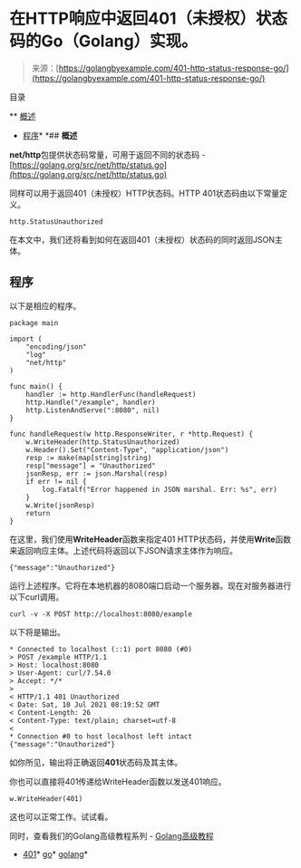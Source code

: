 <!--yml

类别：未分类

日期：2024-10-13 06:38:33

-->

# 在HTTP响应中返回401（未授权）状态码的Go（Golang）实现。

> 来源：[https://golangbyexample.com/401-http-status-response-go/](https://golangbyexample.com/401-http-status-response-go/)

目录

**   [概述](#Overview "Overview")

+   [程序](#Program "Program")*  *## **概述**

**net/http**包提供状态码常量，可用于返回不同的状态码 - [https://golang.org/src/net/http/status.go](https://golang.org/src/net/http/status.go)

同样可以用于返回401（未授权）HTTP状态码。HTTP 401状态码由以下常量定义。

```
http.StatusUnauthorized
```

在本文中，我们还将看到如何在返回401（未授权）状态码的同时返回JSON主体。

## **程序**

以下是相应的程序。

```
package main

import (
	"encoding/json"
	"log"
	"net/http"
)

func main() {
	handler := http.HandlerFunc(handleRequest)
	http.Handle("/example", handler)
	http.ListenAndServe(":8080", nil)
}

func handleRequest(w http.ResponseWriter, r *http.Request) {
	w.WriteHeader(http.StatusUnauthorized)
	w.Header().Set("Content-Type", "application/json")
	resp := make(map[string]string)
	resp["message"] = "Unauthorized"
	jsonResp, err := json.Marshal(resp)
	if err != nil {
		log.Fatalf("Error happened in JSON marshal. Err: %s", err)
	}
	w.Write(jsonResp)
	return
}
```

在这里，我们使用**WriteHeader**函数来指定401 HTTP状态码，并使用**Write**函数来返回响应主体。上述代码将返回以下JSON请求主体作为响应。

```
{"message":"Unauthorized"}
```

运行上述程序。它将在本地机器的8080端口启动一个服务器。现在对服务器进行以下curl调用。

```
curl -v -X POST http://localhost:8080/example
```

以下将是输出。

```
* Connected to localhost (::1) port 8080 (#0)
> POST /example HTTP/1.1
> Host: localhost:8080
> User-Agent: curl/7.54.0
> Accept: */*
> 
< HTTP/1.1 401 Unauthorized
< Date: Sat, 10 Jul 2021 08:19:52 GMT
< Content-Length: 26
< Content-Type: text/plain; charset=utf-8
< 
* Connection #0 to host localhost left intact
{"message":"Unauthorized"}
```

如你所见，输出将正确返回**401**状态码及其主体。

你也可以直接将401传递给WriteHeader函数以发送401响应。

```
w.WriteHeader(401)
```

这也可以正常工作。试试看。

同时，查看我们的Golang高级教程系列 - [Golang高级教程](https://golangbyexample.com/golang-comprehensive-tutorial/)

+   [401](https://golangbyexample.com/tag/401/)*   [go](https://golangbyexample.com/tag/go/)*   [golang](https://golangbyexample.com/tag/golang/)*
